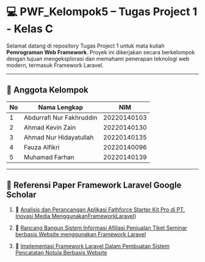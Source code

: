 # 💻 PWF_Kelompok5 – Tugas Project 1 - Kelas C

Selamat datang di repository Tugas Project 1 untuk mata kuliah **Pemrograman Web Framework**. Proyek ini dikerjakan secara berkelompok dengan tujuan mengeksplorasi dan memahami penerapan teknologi web modern, termasuk Framework Laravel.

---

## 👥 Anggota Kelompok

| No | Nama Lengkap                   | NIM            |
|----|--------------------------------|----------------|
| 1  | Abdurrafi Nur Fakhruddin       | 20220140103    |
| 2  | Ahmad Kevin Zain               | 20220140130    |
| 3  | Ahmad Nur Hidayatullah         | 20220140135    |
| 4  | Fauza Alfikri                  | 20220140096    |
| 5  | Muhamad Farhan                 | 20220140139    |

---

## 🔗 Referensi Paper Framework Laravel Google Scholar

1. 📘 [Analisis dan Perancangan Aplikasi Fathforce Starter Kit Pro di PT. Inovasi Media MenggunakanFrameworkLaravel)](https://openjournal.unpam.ac.id/index.php/JTSI/article/view/35656)  

2. 📗 [Rancang Bangun Sistem Informasi Afiliasi Penjualan Tiket Seminar berbasis Website menggunakan Framework Laravel](https://jtiik.ub.ac.id/index.php/jtiik/article/view/1466)  

3. 📙 [Implementasi Framework Laravel Dalam Pembuatan Sistem Pencatatan Notula Berbasis Website](https://ejournal.undip.ac.id/index.php/jsinbis/article/view/45297)
